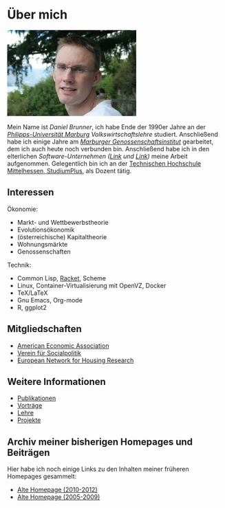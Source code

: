 # Über mich

<img class="right" src="/img/daniel.jpg" title="Daniel">

Mein Name ist *Daniel Brunner*, ich habe Ende der 1990er Jahre an der
*[Philipps-Universität Marburg](http://www.uni-marburg.de)*
*Volkswirtschaftslehre* studiert. Anschließend habe ich einige Jahre
am *[Marburger Genossenschaftsinstitut](http://www.ifg-marburg.de)*
gearbeitet, dem ich auch heute noch verbunden bin. Anschließend habe
ich in den elterlichen
*Software-Unternehmen ([Link](http://www.systemhaus-brunner.de) und [Link](http://www.brunner-software.de))* meine
Arbeit aufgenommen. Gelegentlich bin ich an der [Technischen Hochschule Mittelhessen, StudiumPlus](http://www.studiumplus.de), als Dozent tätig. 

## Interessen

Ökonomie:  

* Markt- und Wettbewerbstheorie
* Evolutionsökonomik 
* (österreichische) Kapitaltheorie 
* Wohnungsmärkte
* Genossenschaften 

Technik:  

* Common Lisp, [Racket](/racket/index.html), Scheme 
* Linux, Container-Virtualisierung mit OpenVZ, Docker
* TeX/LaTeX 
* Gnu Emacs, Org-mode
* R, ggplot2 

## Mitgliedschaften

* [American Economic Association](https://www.aeaweb.org)
* [Verein für Socialpolitik](https://www.socialpolitik.de)
* [European Network for Housing Research](https://www.enhr.net)

## Weitere Informationen

* [Publikationen](/ueber/publikationen.html)
* [Vorträge](/ueber/vortraege.html)
* [Lehre](/ueber/lehre.html)
* [Projekte](/ueber/projekte.html)

## Archiv meiner bisherigen Homepages und Beiträgen

Hier habe ich noch einige Links zu den Inhalten meiner früheren
Homepages gesammelt: 

* [Alte Homepage (2010-2012)](http://archive.dbrunner.de)
* [Alte Homepage (2005-2009)](http://archive.dbrunner.de/old/main.html) 

